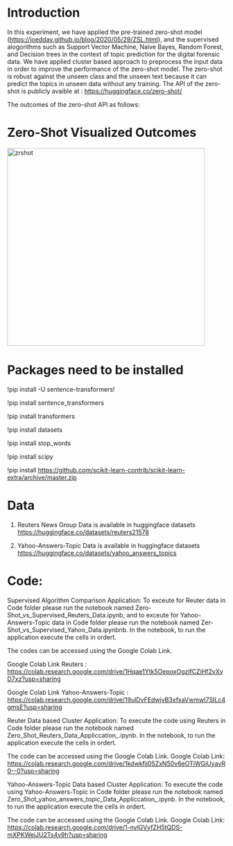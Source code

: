 # Introduction

In this experiment, we have applied  the  pre-trained zero-shot model (https://joeddav.github.io/blog/2020/05/29/ZSL.html), and the supervised alogorithms such as Support Vector Machine, Naive Bayes, Random Forest, and Decision trees in the context of topic prediction for the digital forensic data. We have applied cluster based approach to preprocess the input data in order to improve the performance of the zero-shot model. The zero-shot is robust against the unseen class and the unseen text because it can predict the topics in unseen data without any training.  The API of the zero-shot is publicly avaible at : https://huggingface.co/zero-shot/ 

The outcomes of the zero-shot API as follows: 

# Zero-Shot Visualized Outcomes


<img width="455" alt="zrshot" src="https://user-images.githubusercontent.com/25291998/184075549-69a1572c-467d-4dcf-bfdc-290eeae44b97.PNG">




# Packages need to be installed


!pip install -U sentence-transformers!


!pip install sentence_transformers

!pip install transformers

!pip install datasets

!pip install stop_words

!pip install scipy 

!pip install https://github.com/scikit-learn-contrib/scikit-learn-extra/archive/master.zip


# Data 

1. Reuters News Group Data is available in huggingface datasets https://huggingface.co/datasets/reuters21578 

2. Yahoo-Answers-Topic Data is available in  huggingface datasets https://huggingface.co/datasets/yahoo_answers_topics


# Code:


Supervised Algorithm Comparison Application: To exceute for Reuter data in Code folder please run the notebook named Zero-Shot_vs_Supervised_Reuters_Data.ipynb, and to exceute for Yahoo-Answers-Topic data in Code folder please run the notebook named Zer-Shot_vs_Supervised_Yahoo_Data.ipynbnb. In the notebook, to run the application execute the cells in ordert.  

The codes can be accessed using the Google Colab Link.

Google Colab Link Reuters : https://colab.research.google.com/drive/1Hqae1Ytk5OepoxOgzlfCZiHf2vXyD7xz?usp=sharing

Google Colab Link Yahoo-Answers-Topic : https://colab.research.google.com/drive/19ulDvFEdwjvB3xfxaVwmwI7SILc4gmsE?usp=sharing



Reuter Data based Cluster Application: To execute the code using Reuters in Code folder please run the notebook named Zero_Shot_Reuters_Data_Appliccation_.ipynb. In the notebook, to run the application execute the cells in ordert.  

The code can be accessed using the Google Colab Link. Google Colab Link: https://colab.research.google.com/drive/1kdwkfij05ZxN50v6eOTiWGjUyavR0--0?usp=sharing


Yahoo-Answers-Topic Data based Cluster Application: To execute the code using Yahoo-Answers-Topic in Code folder please run the notebook named Zero_Shot_yahoo_answers_topic_Data_Appliccation_.ipynb. In the notebook, to run the application execute the cells in ordert.  

The code can be accessed using the Google Colab Link. Google Colab Link: https://colab.research.google.com/drive/1-nvlGVyfZH5tQDS-mXPKWejJU2Ts4v9h?usp=sharing




